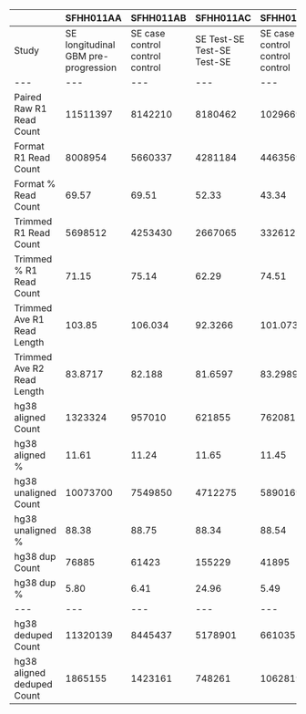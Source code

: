 |    | SFHH011AA | SFHH011AB | SFHH011AC | SFHH011AD | SFHH011AE | SFHH011AF | SFHH011AG | SFHH011AH | SFHH011AI | SFHH011AJ | SFHH011AK | SFHH011AL | SFHH011AM | SFHH011AN | SFHH011AO | SFHH011AP | SFHH011AQ | SFHH011A | SFHH011AR | SFHH011AS | SFHH011AT | SFHH011AU | SFHH011AV | SFHH011AW | SFHH011AX | SFHH011AY | SFHH011AZ | SFHH011BA | SFHH011BB | SFHH011BC | SFHH011BD | SFHH011BE | SFHH011BF | SFHH011BG | SFHH011BH | SFHH011BI | SFHH011BJ | SFHH011BK | SFHH011BL | SFHH011BM | SFHH011BN | SFHH011BO | SFHH011BP | SFHH011BQ | SFHH011B | SFHH011BR | SFHH011BS | SFHH011BT | SFHH011BU | SFHH011BV | SFHH011BW | SFHH011BX | SFHH011BY | SFHH011BZ | SFHH011CA | SFHH011CB | SFHH011CC | SFHH011CD | SFHH011CE | SFHH011CF | SFHH011CG | SFHH011CH | SFHH011C | SFHH011D | SFHH011E | SFHH011F | SFHH011G | SFHH011H | SFHH011I | SFHH011J | SFHH011K | SFHH011L | SFHH011M | SFHH011N | SFHH011O | SFHH011P | SFHH011Q | SFHH011R | SFHH011S | SFHH011T | SFHH011U | SFHH011V | SFHH011W | SFHH011X | SFHH011Y | SFHH011Z |
| --- | --- | --- | --- | --- | --- | --- | --- | --- | --- | --- | --- | --- | --- | --- | --- | --- | --- | --- | --- | --- | --- | --- | --- | --- | --- | --- | --- | --- | --- | --- | --- | --- | --- | --- | --- | --- | --- | --- | --- | --- | --- | --- | --- | --- | --- | --- | --- | --- | --- | --- | --- | --- | --- | --- | --- | --- | --- | --- | --- | --- | --- | --- | --- | --- | --- | --- | --- | --- | --- | --- | --- | --- | --- | --- | --- | --- | --- | --- | --- | --- | --- | --- | --- | --- | --- | --- |
| Study | SE longitudinal GBM pre-progression | SE case control control control | SE Test-SE Test-SE Test-SE | SE case control control control | SE case control GBM Recurrent | SE case control GBM Primary | SE longitudinal GBM progression | SE case control GBM Primary | SE longitudinal GBM progression | SE longitudinal GBM stable | SE longitudinal GBM pre-surg | SE longitudinal GBM progression | SE case control control control | SE case control control control | SE case control GBM Primary | SE longitudinal GBM stable | SE case control control control | SE case control control control | SE case control GBM Primary | SE longitudinal GBM pre-progression | SE longitudinal GBM pre-progression | SE case control GBM Recurrent | SE case control GBM Recurrent | SE case control GBM Primary | SE case control GBM Primary | SE case control control control | SE longitudinal GBM pre-progression | SE case control GBM Primary | SE Test-SE Test-SE Test-SE | SE case control GBM Primary | SE case control GBM Recurrent | SE longitudinal GBM stable | SE case control control control | SE case control GBM Primary | SE longitudinal GBM pre-surg | SE longitudinal GBM progression | SE case control GBM Primary | SE case control GBM Primary | SE case control GBM Recurrent | SE case control control control | SE case control control control | SE case control control control | SE case control GBM Recurrent | SE case control GBM Primary | SE longitudinal GBM pre-surg | SE longitudinal GBM pre-surg | SE case control control control | SE case control GBM Recurrent | SE longitudinal GBM progression | SE case control GBM Recurrent | SE case control control control | SE case control GBM Recurrent | SE case control GBM Recurrent | SE Test-SE Test-SE Test-SE | SE longitudinal GBM pre-surg | SE longitudinal GBM pre-surg | SE longitudinal GBM pre-progression | SE Panattoni LrGG(?) scan | SE Panattoni LrGG primary | SE Panattoni GBM recurence | SE Panattoni GBM post-recurrence | SE Test-SE Test-SE Test-SE | SE longitudinal GBM pre-progression | SE case control control control | SE case control GBM Recurrent | SE longitudinal GBM progression | SE case control GBM Primary | SE case control control control | SE Test-SE Test-SE Test-SE | SE case control GBM Primary | SE case control GBM Primary | SE case control GBM Recurrent | SE case control GBM Recurrent | SE case control control control | SE case control control control | SE case control GBM Primary | SE longitudinal GBM stable | SE longitudinal GBM stable | SE Test-SE Test-SE Test-SE | SE case control GBM Recurrent | SE case control GBM Recurrent | SE case control GBM Recurrent | SE case control GBM Recurrent | SE case control GBM Primary | SE case control control control | SE case control GBM Primary |
| --- | --- | --- | --- | --- | --- | --- | --- | --- | --- | --- | --- | --- | --- | --- | --- | --- | --- | --- | --- | --- | --- | --- | --- | --- | --- | --- | --- | --- | --- | --- | --- | --- | --- | --- | --- | --- | --- | --- | --- | --- | --- | --- | --- | --- | --- | --- | --- | --- | --- | --- | --- | --- | --- | --- | --- | --- | --- | --- | --- | --- | --- | --- | --- | --- | --- | --- | --- | --- | --- | --- | --- | --- | --- | --- | --- | --- | --- | --- | --- | --- | --- | --- | --- | --- | --- | --- |
| Paired Raw R1 Read Count | 11511397 | 8142210 | 8180462 | 10296694 | 9285744 | 10078326 | 11635433 | 8846214 | 10630989 | 8434680 | 6764653 | 5826567 | 6660922 | 11148087 | 9279562 | 10634029 | 12037577 | 10193695 | 10977350 | 10305586 | 3584992 | 8443045 | 11611860 | 2853190 | 6401309 | 6452799 | 9006359 | 6242041 | 6430568 | 10490337 | 12690964 | 9128559 | 7559105 | 3146044 | 7063949 | 11212375 | 11034649 | 7675429 | 3992633 | 8703156 | 8133210 | 4285145 | 3996213 | 11761538 | 7536 | 10013144 | 9442823 | 9158809 | 11836641 | 11010127 | 10881452 | 8998492 | 8077809 | 6448144 | 12757684 | 11643282 | 12189073 | 11139889 | 10066191 | 11892853 | 11362719 | 11225832 | 7813336 | 11133909 | 9775006 | 11998553 | 7422754 | 8175180 | 8180839 | 10291039 | 7042762 | 8767420 | 7118568 | 6742820 | 10141183 | 10877259 | 6263754 | 8014479 | 3510553 | 6952847 | 11962381 | 6025225 | 10113465 | 12445268 | 9772474 | 7862151 |
| Format R1 Read Count | 8008954 | 5660337 | 4281184 | 4463569 | 4193696 | 5430760 | 8320799 | 6747213 | 7680328 | 6308665 | 4894019 | 3696760 | 4370090 | 7992249 | 5612086 | 7202970 | 7914454 | 6496732 | 7904285 | 5453468 | 1753078 | 4872576 | 7090959 | 1686561 | 3892729 | 4223839 | 5886943 | 3847341 | 4184453 | 6505569 | 7681585 | 5628482 | 4900852 | 1835059 | 4011773 | 6386704 |  |  |  |  |  |  |  |  |  |  |  |  |  |  |  |  |  |  |  |  |  |  |  |  |  |  |  |  |  |  |  |  |  |  |  |  |  |  |  |  |  |  |  |  |  |  |  |  |  |  |
| Format % Read Count | 69.57 | 69.51 | 52.33 | 43.34 | 45.16 | 53.88 | 71.51 | 76.27 | 72.24 | 74.79 | 72.34 | 63.44 | 65.60 | 71.69 | 60.47 | 67.73 | 65.74 | 63.73 | 72.00 | 52.91 | 48.90 | 57.71 | 61.06 | 59.11 | 60.81 | 65.45 | 65.36 | 61.63 | 65.07 | 62.01 | 60.52 | 61.65 | 64.83 | 58.32 | 56.79 | 56.96 |  |  |  |  |  |  |  |  |  |  |  |  |  |  |  |  |  |  |  |  |  |  |  |  |  |  |  |  |  |  |  |  |  |  |  |  |  |  |  |  |  |  |  |  |  |  |  |  |  |  |
| Trimmed R1 Read Count | 5698512 | 4253430 | 2667065 | 3326125 | 3036085 | 3796281 | 6357197 | 5009225 | 5701892 | 4635674 | 3551388 | 2389484 | 2843040 | 6062168 | 3625177 | 5146980 | 5728515 | 4814985 | 5880176 | 3979466 | 1155267 | 2479176 | 4613447 | 1212098 | 2810443 | 2982227 | 4216583 | 2683270 | 2817557 |  |  |  | 3359699 | 1372635 |  |  |  |  |  |  |  |  |  |  |  |  |  |  |  |  |  |  |  |  |  |  |  |  |  |  |  |  |  |  |  |  |  |  |  |  |  |  |  |  |  |  |  |  |  |  |  |  |  |  |  |  |
| Trimmed % R1 Read Count | 71.15 | 75.14 | 62.29 | 74.51 | 72.39 | 69.90 | 76.40 | 74.24 | 74.24 | 73.48 | 72.56 | 64.63 | 65.05 | 75.85 | 64.59 | 71.45 | 72.38 | 74.11 | 74.39 | 72.97 | 65.89 | 50.88 | 65.06 | 71.86 | 72.19 | 70.60 | 71.62 | 69.74 | 67.33 |  |  |  | 68.55 | 74.80 |  |  |  |  |  |  |  |  |  |  |  |  |  |  |  |  |  |  |  |  |  |  |  |  |  |  |  |  |  |  |  |  |  |  |  |  |  |  |  |  |  |  |  |  |  |  |  |  |  |  |  |  |
| Trimmed Ave R1 Read Length | 103.85 | 106.034 | 92.3266 | 101.073 | 99.2582 | 99.6345 | 103.165 | 111.34 | 107.582 | 112.948 | 101.146 | 73.6928 | 74.9047 | 107.234 | 91.9775 | 102.208 | 91.9912 | 95.9813 | 106.576 | 92.6255 | 96.5129 | 103.976 | 99.4469 | 93.4391 | 116.578 | 95.3281 | 93.7144 | 98.2646 | 91.8488 |  |  |  | 99.9123 | 105.424 |  |  |  |  |  |  |  |  |  |  |  |  |  |  |  |  |  |  |  |  |  |  |  |  |  |  |  |  |  |  |  |  |  |  |  |  |  |  |  |  |  |  |  |  |  |  |  |  |  |  |  |  |
| Trimmed Ave R2 Read Length | 83.8717 | 82.188 | 81.6597 | 83.2989 | 81.6711 | 80.8526 | 82.9593 | 81.159 | 83.6435 | 80.4084 | 85.5115 | 84.3728 | 83.2866 | 81.6046 | 81.3357 | 80.8039 | 80.5153 | 82.185 | 84.2828 | 82.4001 | 78.6571 | 80.7041 | 79.8805 | 80.7546 | 80.0476 | 79.772 | 82.3054 | 80.8969 | 79.1209 |  |  |  |  | 83.4868 |  |  |  |  |  |  |  |  |  |  |  |  |  |  |  |  |  |  |  |  |  |  |  |  |  |  |  |  |  |  |  |  |  |  |  |  |  |  |  |  |  |  |  |  |  |  |  |  |  |  |  |  |
| hg38 aligned Count | 1323324 | 957010 | 621855 | 762081 | 686293 | 860441 | 1375594 | 1156506 | 1347331 | 1106111 | 862883 | 443717 | 514225 | 1355610 | 822575 | 1149570 | 1167737 | 1060870 | 1331352 | 940004 | 272428 | 623481 |  | 269609 | 737319 | 667759 |  | 677056 | 598403 |  |  |  |  | 329794 |  |  |  |  |  |  |  |  |  |  |  |  |  |  |  |  |  |  |  |  |  |  |  |  |  |  |  |  |  |  |  |  |  |  |  |  |  |  |  |  |  |  |  |  |  |  |  |  |  |  |  |  |
| hg38 aligned % | 11.61 | 11.24 | 11.65 | 11.45 | 11.30 | 11.33 | 10.81 | 11.54 | 11.81 | 11.93 | 12.14 | 9.28 | 9.04 | 11.18 | 11.34 | 11.16 | 10.19 | 11.01 | 11.32 | 11.81 | 11.79 | 12.57 |  | 11.12 | 13.11 | 11.19 |  | 12.61 | 10.61 |  |  |  |  | 12.01 |  |  |  |  |  |  |  |  |  |  |  |  |  |  |  |  |  |  |  |  |  |  |  |  |  |  |  |  |  |  |  |  |  |  |  |  |  |  |  |  |  |  |  |  |  |  |  |  |  |  |  |  |
| hg38 unaligned Count | 10073700 | 7549850 | 4712275 | 5890169 | 5385877 | 6732121 | 11338800 | 8861944 | 10056453 | 8165237 | 6239893 | 4335251 | 5171855 | 10768726 | 6427779 | 9144390 | 10289293 | 8569100 | 10429000 | 7018928 | 2038106 | 4334871 |  | 2154587 | 4883567 | 5296695 |  | 4689484 | 5036711 |  |  |  |  | 2415476 |  |  |  |  |  |  |  |  |  |  |  |  |  |  |  |  |  |  |  |  |  |  |  |  |  |  |  |  |  |  |  |  |  |  |  |  |  |  |  |  |  |  |  |  |  |  |  |  |  |  |  |  |
| hg38 unaligned % | 88.38 | 88.75 | 88.34 | 88.54 | 88.69 | 88.66 | 89.18 | 88.45 | 88.18 | 88.06 | 87.85 | 90.71 | 90.95 | 88.81 | 88.65 | 88.83 | 89.80 | 88.98 | 88.67 | 88.18 | 88.20 | 87.42 |  | 88.87 | 86.88 | 88.80 |  | 87.38 | 89.38 |  |  |  |  | 87.98 |  |  |  |  |  |  |  |  |  |  |  |  |  |  |  |  |  |  |  |  |  |  |  |  |  |  |  |  |  |  |  |  |  |  |  |  |  |  |  |  |  |  |  |  |  |  |  |  |  |  |  |  |
| hg38 dup Count | 76885 | 61423 | 155229 | 41895 | 46985 | 108758 | 99354 | 96772 | 151276 | 198038 | 307628 | 38886 | 66343 | 384736 | 219152 | 226785 | 174637 | 113186 |  | 47477 | 18127 | 164068 |  | 8757 |  |  |  |  |  |  |  |  |  | 17016 |  |  |  |  |  |  |  |  |  |  |  |  |  |  |  |  |  |  |  |  |  |  |  |  |  |  |  |  |  |  |  |  |  |  |  |  |  |  |  |  |  |  |  |  |  |  |  |  |  |  |  |  |
| hg38 dup % | 5.80 | 6.41 | 24.96 | 5.49 | 6.84 | 12.63 | 7.22 | 8.36 | 11.22 | 17.90 | 35.65 | 8.76 | 12.90 | 28.38 | 26.64 | 19.72 | 14.95 | 10.66 |  | 5.05 | 6.65 | 26.31 |  | 3.24 |  |  |  |  |  |  |  |  |  | 5.15 |  |  |  |  |  |  |  |  |  |  |  |  |  |  |  |  |  |  |  |  |  |  |  |  |  |  |  |  |  |  |  |  |  |  |  |  |  |  |  |  |  |  |  |  |  |  |  |  |  |  |  |  |
| --- | --- | --- | --- | --- | --- | --- | --- | --- | --- | --- | --- | --- | --- | --- | --- | --- | --- | --- | --- | --- | --- | --- | --- | --- | --- | --- | --- | --- | --- | --- | --- | --- | --- | --- | --- | --- | --- | --- | --- | --- | --- | --- | --- | --- | --- | --- | --- | --- | --- | --- | --- | --- | --- | --- | --- | --- | --- | --- | --- | --- | --- | --- | --- | --- | --- | --- | --- | --- | --- | --- | --- | --- | --- | --- | --- | --- | --- | --- | --- | --- | --- | --- | --- | --- | --- | --- |
| hg38 deduped Count | 11320139 | 8445437 | 5178901 | 6610355 | 6025185 | 7483804 | 12615040 | 9921678 | 11252508 | 9073310 | 6795148 | 4740082 | 5619737 | 11739600 | 7031202 | 10067175 | 11282393 | 9516784 |  | 7911455 | 2292407 | 4794284 |  | 2415439 | 5259919 |  |  |  |  |  |  |  |  | 2728254 |  |  |  |  |  |  |  |  |  |  |  |  |  |  |  |  |  |  |  |  |  |  |  |  |  |  |  |  |  |  |  |  |  |  |  |  |  |  |  |  |  |  |  |  |  |  |  |  |  |  |  |  |
| hg38 aligned deduped Count | 1865155 | 1423161 | 748261 | 1062819 | 967725 | 1198166 | 1988302 | 1745812 | 1858860 | 1582082 | 885350 | 552708 | 650683 | 1702224 | 981250 | 1529573 | 1545037 | 1435972 |  | 1261029 | 397885 | 770062 |  | 397807 | 777895 |  |  |  |  |  |  |  |  | 469080 |  |  |  |  |  |  |  |  |  |  |  |  |  |  |  |  |  |  |  |  |  |  |  |  |  |  |  |  |  |  |  |  |  |  |  |  |  |  |  |  |  |  |  |  |  |  |  |  |  |  |  |  |
